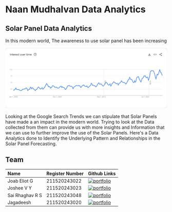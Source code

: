 
# Naan Mudhalvan Data Analytics
## Solar Panel Data Analytics
In this modern world, The awareness to use solar panel has been increasing 

![alt text](src/assets/solarpanelGtrend.png)

Looking at the Google Search Trends we can stipulate that Solar Panels have made a an impact in the modern world. Trying to look at the Data collected from them can provide us with more insights and Information that we can use to further improve the use of the Solar Panels. Here's a Data Analytics done to Identify the Underlying Pattern and Relationships in the Solar Panel Forecasting.


## Team



| Name | Register Number     | Github Links                      |
| :-------- | :------- | :-------------------------------- |
| Joab Eliot G | 211520243022 | [![portfolio](https://img.shields.io/badge/GitHub-100000?style=for-the-badge&logo=github&logoColor=white)]((https://github.com/joabeliot)) |
| Joshee V Y      | 211520243023 | [![portfolio](https://img.shields.io/badge/GitHub-100000?style=for-the-badge&logo=github&logoColor=white)]((https://github.com/naveensaye)) |
| Sai Rhaghav R S   | 211520243048 | [![portfolio](https://img.shields.io/badge/GitHub-100000?style=for-the-badge&logo=github&logoColor=white)](https://github.com/sairhaghav) |
| Jagadeesh     | 211520243020 | [![portfolio](https://img.shields.io/badge/GitHub-100000?style=for-the-badge&logo=github&logoColor=white)](https://github.com/Jagadeeshkl) |




